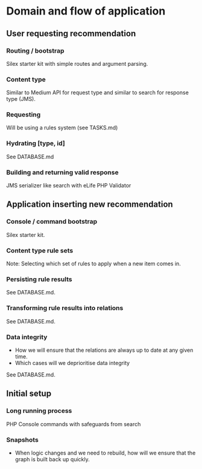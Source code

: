 # Domain and flow of application

## User requesting recommendation

### Routing / bootstrap
Silex starter kit with simple routes and argument parsing.

### Content type
Similar to Medium API for request type and similar to search for response type (JMS).

### Requesting
Will be using a rules system (see TASKS.md)

### Hydrating [type, id]
See DATABASE.md

### Building and returning valid response
JMS serializer like search with eLife PHP Validator

## Application inserting new recommendation

### Console / command bootstrap
Silex starter kit.

### Content type rule sets
Note: Selecting which set of rules to apply when a new item comes in.

### Persisting rule results
See DATABASE.md.

### Transforming rule results into relations
See DATABASE.md.

### Data integrity
- How we will ensure that the relations are always up to date at any given time.
- Which cases will we deprioritise data integrity

See DATABASE.md.

## Initial setup

### Long running process
PHP Console commands with safeguards from search

### Snapshots
- When logic changes and we need to rebuild, how will we ensure that the graph is built back up quickly.
